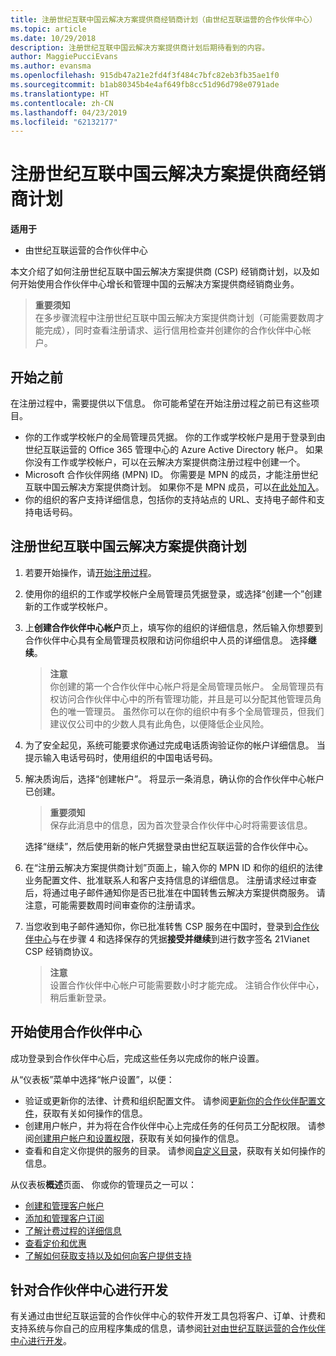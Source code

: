 ```yaml
---
title: 注册世纪互联中国云解决方案提供商经销商计划（由世纪互联运营的合作伙伴中心）
ms.topic: article
ms.date: 10/29/2018
description: 注册世纪互联中国云解决方案提供商计划后期待看到的内容。
author: MaggiePucciEvans
ms.author: evansma
ms.openlocfilehash: 915db47a21e2fd4f3f484c7bfc82eb3fb35ae1f0
ms.sourcegitcommit: b1ab80345b4e4af649fb8cc51d96d798e0791ade
ms.translationtype: HT
ms.contentlocale: zh-CN
ms.lasthandoff: 04/23/2019
ms.locfileid: "62132177"
---
```

# <a name="enroll-in-the-21vianet-china-csp-reseller-program"></a>注册世纪互联中国云解决方案提供商经销商计划

**适用于**

-   由世纪互联运营的合作伙伴中心

本文介绍了如何注册世纪互联中国云解决方案提供商 (CSP) 经销商计划，以及如何开始使用合作伙伴中心增长和管理中国的云解决方案提供商经销商业务。

>**重要须知**<br>在多步骤流程中注册世纪互联中国云解决方案提供商计划（可能需要数周才能完成），同时查看注册请求、运行信用检查并创建你的合作伙伴中心帐户。

## <a name="before-you-begin"></a>开始之前

在注册过程中，需要提供以下信息。 你可能希望在开始注册过程之前已有这些项目。 

-  你的工作或学校帐户的全局管理员凭据。 你的工作或学校帐户是用于登录到由世纪互联运营的 Office 365 管理中心的 Azure Active Directory 帐户。 如果你没有工作或学校帐户，可以在云解决方案提供商注册过程中创建一个。    
-  Microsoft 合作伙伴网络 (MPN) ID。 你需要是 MPN 的成员，才能注册世纪互联中国云解决方案提供商计划。 如果你不是 MPN 成员，可以[在此处加入](https://partners.microsoft.com/PartnerProgram/simplifiedenrollment.aspx)。 
-  你的组织的客户支持详细信息，包括你的支持站点的 URL、支持电子邮件和支持电话号码。


## <a name="to-enroll-in-the-21vianet-china-csp-program"></a>注册世纪互联中国云解决方案提供商计划 

1. 若要开始操作，请[开始注册过程](https://partner.partnercenter.microsoftonline.cn/register/resellercnjoinnow)。

2. 使用你的组织的工作或学校帐户全局管理员凭据登录，或选择“创建一个”创建新的工作或学校帐户。

3. 上**创建合作伙伴中心帐户**页上，填写你的组织的详细信息，然后输入你想要到合作伙伴中心具有全局管理员权限和访问你组织中人员的详细信息。 选择**继续**。

    >**注意**<br>你创建的第一个合作伙伴中心帐户将是全局管理员帐户。 全局管理员有权访问合作伙伴中心中的所有管理功能，并且是可以分配其他管理员角色的唯一管理员。 虽然你可以在你的组织中有多个全局管理员，但我们建议仅公司中的少数人具有此角色，以便降低企业风险。
    
4. 为了安全起见，系统可能要求你通过完成电话质询验证你的帐户详细信息。 当提示输入电话号码时，使用组织的中国电话号码。 

4. 解决质询后，选择“创建帐户”。 将显示一条消息，确认你的合作伙伴中心帐户已创建。
 
    >**重要须知**<br>保存此消息中的信息，因为首次登录合作伙伴中心时将需要该信息。   
    
    选择“继续”，然后使用新的帐户凭据登录由世纪互联运营的合作伙伴中心。 
    
5. 在“注册云解决方案提供商计划”页面上，输入你的 MPN ID 和你的组织的法律业务配置文件、批准联系人和客户支持信息的详细信息。 注册请求经过审查后，将通过电子邮件通知你是否已批准在中国转售云解决方案提供商服务。 请注意，可能需要数周时间审查你的注册请求。

6. 当您收到电子邮件通知你，你已批准转售 CSP 服务在中国时，登录到[合作伙伴中心](https://partner.partnercenter.microsoftonline.cn/pcv/dashboard/overview)与在步骤 4 和选择保存的凭据**接受并继续**到进行数字签名 21Vianet CSP 经销商协议。
 
    >**注意**<br>设置合作伙伴中心帐户可能需要数小时才能完成。 注销合作伙伴中心，稍后重新登录。

## <a name="get-started-with-partner-center"></a>开始使用合作伙伴中心

成功登录到合作伙伴中心后，完成这些任务以完成你的帐户设置。 

从“仪表板”菜单中选择“帐户设置”，以便：

-  验证或更新你的法律、计费和组织配置文件。 请参阅[更新你的合作伙伴配置文件](https://msdn.microsoft.com/partner-china/update-your-partner-profile)，获取有关如何操作的信息。
-  创建用户帐户，并为将在合作伙伴中心上完成任务的任何员工分配权限。 请参阅[创建用户帐户和设置权限](https://msdn.microsoft.com/partner-china/create-user-accounts-and-set-permissions)，获取有关如何操作的信息。
-  查看和自定义你提供的服务的目录。 请参阅[自定义目录](https://msdn.microsoft.com/partner-china/customize-the-catalog)，获取有关如何操作的信息。

从仪表板**概述**页面、 你或你的管理员之一可以：

-  [创建和管理客户帐户](customer-accounts.md)
-  [添加和管理客户订阅](customer-subscriptions.md)
-  [了解计费过程的详细信息](billing.md)
-  [查看定价和优惠](see-offers-and-pricing.md)
-  [了解如何获取支持以及如何向客户提供支持](customer-support.md)

## <a name="develop-for-partner-center"></a>针对合作伙伴中心进行开发

有关通过由世纪互联运营的合作伙伴中心的软件开发工具包将客户、订单、计费和支持系统与你自己的应用程序集成的信息，请参阅[针对由世纪互联运营的合作伙伴中心进行开发](https://msdn.microsoft.com/partner-china/develop-for-partner-center)。 







